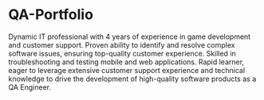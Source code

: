 # QA-Portfolio
Dynamic IT professional with 4 years of experience in game development and customer support. Proven ability to identify and resolve complex software issues, ensuring top-quality customer experience. Skilled in troubleshooting and testing mobile and web applications. Rapid learner, eager to leverage extensive customer support experience and technical knowledge to drive the development of high-quality software products as a QA Engineer.
